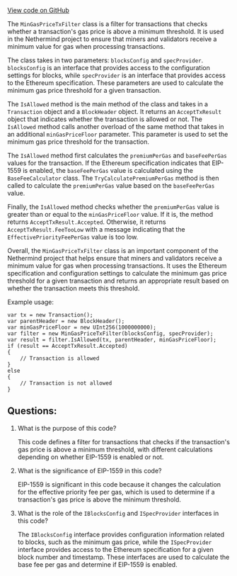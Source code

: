 [View code on GitHub](https://github.com/NethermindEth/nethermind/src/Nethermind/Nethermind.Consensus/Transactions/MinGasPriceTxFilter.cs)

The `MinGasPriceTxFilter` class is a filter for transactions that checks whether a transaction's gas price is above a minimum threshold. It is used in the Nethermind project to ensure that miners and validators receive a minimum value for gas when processing transactions. 

The class takes in two parameters: `blocksConfig` and `specProvider`. `blocksConfig` is an interface that provides access to the configuration settings for blocks, while `specProvider` is an interface that provides access to the Ethereum specification. These parameters are used to calculate the minimum gas price threshold for a given transaction.

The `IsAllowed` method is the main method of the class and takes in a `Transaction` object and a `BlockHeader` object. It returns an `AcceptTxResult` object that indicates whether the transaction is allowed or not. The `IsAllowed` method calls another overload of the same method that takes in an additional `minGasPriceFloor` parameter. This parameter is used to set the minimum gas price threshold for the transaction.

The `IsAllowed` method first calculates the `premiumPerGas` and `baseFeePerGas` values for the transaction. If the Ethereum specification indicates that EIP-1559 is enabled, the `baseFeePerGas` value is calculated using the `BaseFeeCalculator` class. The `TryCalculatePremiumPerGas` method is then called to calculate the `premiumPerGas` value based on the `baseFeePerGas` value. 

Finally, the `IsAllowed` method checks whether the `premiumPerGas` value is greater than or equal to the `minGasPriceFloor` value. If it is, the method returns `AcceptTxResult.Accepted`. Otherwise, it returns `AcceptTxResult.FeeTooLow` with a message indicating that the `EffectivePriorityFeePerGas` value is too low.

Overall, the `MinGasPriceTxFilter` class is an important component of the Nethermind project that helps ensure that miners and validators receive a minimum value for gas when processing transactions. It uses the Ethereum specification and configuration settings to calculate the minimum gas price threshold for a given transaction and returns an appropriate result based on whether the transaction meets this threshold. 

Example usage:

```
var tx = new Transaction();
var parentHeader = new BlockHeader();
var minGasPriceFloor = new UInt256(1000000000);
var filter = new MinGasPriceTxFilter(blocksConfig, specProvider);
var result = filter.IsAllowed(tx, parentHeader, minGasPriceFloor);
if (result == AcceptTxResult.Accepted)
{
    // Transaction is allowed
}
else
{
    // Transaction is not allowed
}
```
## Questions: 
 1. What is the purpose of this code?
    
    This code defines a filter for transactions that checks if the transaction's gas price is above a minimum threshold, with different calculations depending on whether EIP-1559 is enabled or not.

2. What is the significance of EIP-1559 in this code?
    
    EIP-1559 is significant in this code because it changes the calculation for the effective priority fee per gas, which is used to determine if a transaction's gas price is above the minimum threshold.

3. What is the role of the `IBlocksConfig` and `ISpecProvider` interfaces in this code?
    
    The `IBlocksConfig` interface provides configuration information related to blocks, such as the minimum gas price, while the `ISpecProvider` interface provides access to the Ethereum specification for a given block number and timestamp. These interfaces are used to calculate the base fee per gas and determine if EIP-1559 is enabled.